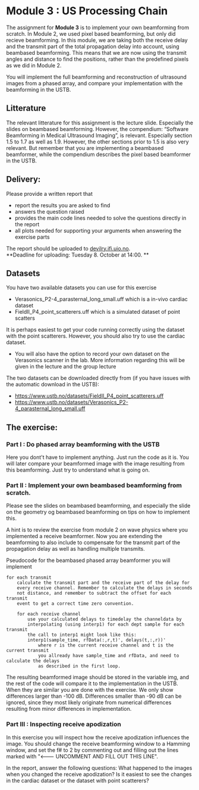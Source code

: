 # Module 3 : US Processing Chain

The assignment for **Module 3** is to implement your own beamforming from
scratch. In Module 2, we used pixel based beamforming, but only did recieve 
beamforming. In this module, we are taking both the receive delay and the transmit
part of the total propagation delay into account, using beambased beamforming. 
This means that we are now using the transmit angles and distance to find the positions, 
rather than the predefined pixels as we did in Module 2.

You will implement the full beamforming and reconstruction of ultrasound images
from a phased array, and compare your implementation with the beamforming in the USTB. 

## Litterature
The relevant litterature for this assignment is the lecture slide. Especially the
slides on beambased beamforming. However, the compendium: “Software Beamforming
in Medical Ultrasound Imaging”, is relevant. Especially section 1.5 to 1.7 as 
well as 1.9. However, the other sections prior to 1.5 is also very relevant.
But remember that you are implementing a beambased beamformer, while the compendium
describes the pixel based beamformer in the USTB.

## Delivery:
Please provide a written report that

- report the results you are asked to find
- answers the question raised
- provides the main code lines needed to solve the questions directly in the report
- all plots needed for supporting your arguments when answering the exercise parts

The report should be uploaded to [devilry.ifi.uio.no](devilry.ifi.uio.no).  
**Deadline for uploading: Tuesday 8. October at 14:00. **

## Datasets
You have two available datasets you can use for this exercise

+ Verasonics_P2-4_parasternal_long_small.uff which is a in-vivo cardiac dataset
+ FieldII_P4_point_scatterers.uff which is a simulated dataset of point scatters

It is perhaps easiest to get your code running correctly using the dataset
with the point scatterers. However, you should also try to use the cardiac dataset.

+ You will also have the option to record your own dataset on the Verasonics scanner
in the lab. More information regarding this will be given in the lecture and the group lecture

The two datasets can be downloaded directly from (if you have issues with the automatic download in the USTB):

+ https://www.ustb.no/datasets/FieldII_P4_point_scatterers.uff
+ https://www.ustb.no/datasets/Verasonics_P2-4_parasternal_long_small.uff

## The exercise:
### Part I : Do phased array beamforming with the USTB

Here you dont't have to implement anything. Just run the code as it is.
You will later compare your beamformed image with the image resulting
from this beamforming. Just try to understand what is going on.

### Part II : Implement your own beambased beamforming from scratch.

Please see the slides on beambased beamforming, and especially the slide
on the geometry og beambased beamforming on tips on how to implement this.

A hint is to review the exercise from module 2 on wave physics where you
implemented a receive beamformer. Now you are extending the beamforming to also
include to compensate for the transmit part of the propagation delay as
well as handling multiple transmits.

Pseudocode for the beambased phased array beamformer you will implement


    for each transmit
        calculate the transmit part and the receive part of the delay for
        every receive channel. Remember to calculate the delays in seconds
        not distance, and remember to subtract the offset for each transmit
        event to get a correct time zero convention.

        for each receive channel
            use your calculated delays to timedelay the channeldata by
            interpolating (using interp1) for each dept sample for each transmit
            the call to interp1 might look like this:
            interp1(sample_time, rfData(:,r,t)', delays(t,:,r))'
                where r is the current receive channel and t is the current transmit
                you allready have sample_time and rfData, and need to calculate the delays
                as described in the first loop.

The resulting beamformed image should be stored in the variable img, and the rest
of the code will compare it to the implementation in the USTB. When they are similar
you are done with the exercise. We only show differences larger than -100 dB. 
Differences smaller than -90 dB can be ignored, since they most likely originate from  numerical
differences resulting from minor differences in implementation.

### Part III :  Inspecting receive apodization 
In this exercise you will inspect how the receive apodization influences the image.  You should change the receive
beamforming window to a Hamming window, and set the f# to 2 by commenting out and filling
out the lines marked with "<--- UNCOMMENT AND FILL OUT THIS LINE".

In the report, answer the following questions:
What happened to the images when you changed the receive apodization? 
Is it easiest to see the changes in the cardiac dataset or the dataset
with point scatterers?